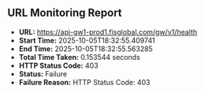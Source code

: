 ## URL Monitoring Report

- **URL:** https://api-gw1-prod1.fisglobal.com/gw/v1/health
- **Start Time:** 2025-10-05T18:32:55.409741
- **End Time:** 2025-10-05T18:32:55.563285
- **Total Time Taken:** 0.153544 seconds
- **HTTP Status Code:** 403
- **Status:** Failure
- **Failure Reason:** HTTP Status Code: 403

